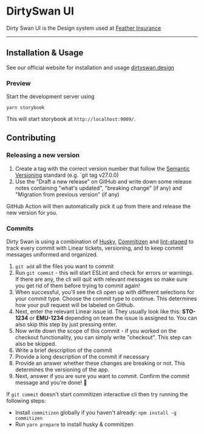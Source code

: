 # DirtySwan UI

Dirty Swan UI is the Design system used at [Feather Insurance](https://feather-insurance.com/)

---

## Installation & Usage

See our official website for installation and usage [dirtyswan.design](http://dirtyswan.design/)

### Preview

Start the development server using

```shell
yarn storybook
```

This will start storybook at `http://localhost:9009/`.

## Contributing

### Releasing a new version

1. Create a tag with the correct version number that follow the [Semantic Versioning](https://semver.org) standard (e.g. `git tag v27.0.0)
2. Use the "Draft a new release" on GitHub and write down some release notes containing "what's updated", "breaking change" (if any) and "Migration from previous version" (if any)

GitHub Action will then automatically pick it up from there and release the new version for you.

### Commits

Dirty Swan is using a combination of [Husky](https://typicode.github.io/husky/#/), [Commitizen](http://commitizen.github.io/cz-cli/) and [lint-staged](https://github.com/okonet/lint-staged) to track every commit with Linear tickets, versioning, and to keep commit messages uniformed and organized.

1. `git add` all the files you want to commit
2. Run `git commit` - this will start ESLint and check for errors or warnings. If there are any, the cli will quit with relevant messages so make sure you get rid of them before trying to commit again!
3. When successful, you'll see the cli open up with different selections for your commit type. Choose the commit type to continue. This determines how your pull request will be labeled on Github.
4. Next, enter the relevant Linear issue id. They usually look like this: **STO-1234** or **EMU-1234** depending on team the issue is assigned to. You can also skip this step by just pressing enter.
5. Now write down the scope of this commit - if you worked on the checkout functionality, you can simply write "checkout". This step can also be skipped.
6. Write a brief description of the commit
7. Provide a long description of the commit if necessary
8. Provide an answer whether these changes are breaking or not. This determines the versioning of the app.
9. Next, answer if you are sure you want to commit. Confirm the commit message and you're done! 🎊

If `git commit` doesn't start commitizen interactive cli then try running the following steps:

- Install `commitizen` globally if you haven't already: `npm install -g commitizen`
- Run `yarn prepare` to install husky & commitizen
